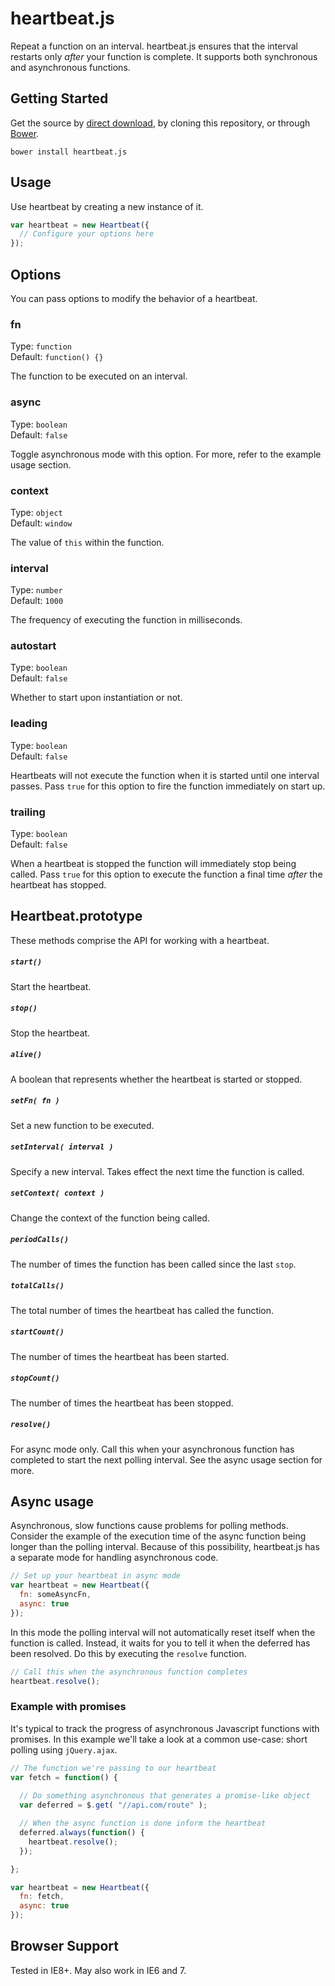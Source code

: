 # heartbeat.js

Repeat a function on an interval. heartbeat.js ensures that the interval restarts only *after* your function is
complete. It supports both synchronous and asynchronous functions.

## Getting Started

Get the source by [direct download](https://github.com/jmeas/heartbeat.js/blob/master/heartbeat.min.js), by cloning this repository, or through [Bower](http://bower.io/).

`bower install heartbeat.js`

## Usage

Use heartbeat by creating a new instance of it.

```js
var heartbeat = new Heartbeat({
  // Configure your options here
});
```

## Options

You can pass options to modify the behavior of a heartbeat.

### fn
Type: `function`  
Default: `function() {}`

The function to be executed on an interval.

### async
Type: `boolean`  
Default: `false`

Toggle asynchronous mode with this option. For more, refer to the example usage section.

### context
Type: `object`  
Default: `window`

The value of `this` within the function.

### interval
Type: `number`  
Default: `1000`

The frequency of executing the function in milliseconds.

### autostart
Type: `boolean`  
Default: `false`

Whether to start upon instantiation or not.

### leading
Type: `boolean`  
Default: `false`

Heartbeats will not execute the function when it is started until one interval passes. Pass `true` for this option to fire the function immediately on start up.

### trailing
Type: `boolean`  
Default: `false`

When a heartbeat is stopped the function will immediately stop being called. Pass `true` for this option to execute the function a final time *after* the heartbeat has stopped.

## Heartbeat.prototype

These methods comprise the API for working with a heartbeat.

##### `start()`

Start the heartbeat.

##### `stop()`

Stop the heartbeat.

##### `alive()`

A boolean that represents whether the heartbeat is started or stopped.

##### `setFn( fn )`

Set a new function to be executed.

##### `setInterval( interval )`

Specify a new interval. Takes effect the next time the function is called.

##### `setContext( context )`

Change the context of the function being called.

##### `periodCalls()`

The number of times the function has been called since the last `stop`.

##### `totalCalls()`

The total number of times the heartbeat has called the function.

##### `startCount()`

The number of times the heartbeat has been started.

##### `stopCount()`

The number of times the heartbeat has been stopped.

##### `resolve()`

For async mode only. Call this when your asynchronous function has completed to
start the next polling interval. See the async usage section for more.

## Async usage

Asynchronous, slow functions cause problems for polling methods. Consider the example of the execution time of the
async function being longer than the polling interval. Because of this possibility, heartbeat.js has a separate mode for handling asynchronous code.

```js
// Set up your heartbeat in async mode
var heartbeat = new Heartbeat({
  fn: someAsyncFn,
  async: true
});
```

In this mode the polling interval will not automatically reset itself when the function is called. Instead, it waits for you to tell
it when the deferred has been resolved. Do this by executing the `resolve` function.

```js
// Call this when the asynchronous function completes
heartbeat.resolve();
```

### Example with promises

It's typical to track the progress of asynchronous Javascript functions with promises. In this example we'll take a look
at a common use-case: short polling using `jQuery.ajax`.

```js
// The function we're passing to our heartbeat
var fetch = function() {
  
  // Do something asynchronous that generates a promise-like object
  var deferred = $.get( "//api.com/route" );

  // When the async function is done inform the heartbeat
  deferred.always(function() {
    heartbeat.resolve();
  });

};

var heartbeat = new Heartbeat({
  fn: fetch,
  async: true
});
```

## Browser Support

Tested in IE8+. May also work in IE6 and 7.
